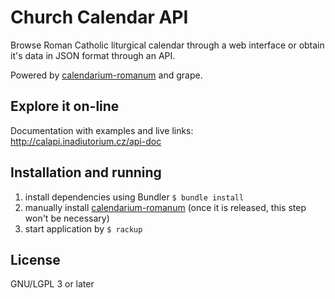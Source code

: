 # Church Calendar API

Browse Roman Catholic liturgical calendar through a web interface
or obtain it's data in JSON format through an API.

Powered by
[calendarium-romanum][caro] and
grape.

## Explore it on-line

Documentation with examples and live links:
http://calapi.inadiutorium.cz/api-doc

## Installation and running

1. install dependencies using Bundler
   `$ bundle install`
2. manually install [calendarium-romanum][caro] (once it is released,
   this step won't be necessary)
3. start application by `$ rackup`

## License

GNU/LGPL 3 or later

[caro]: http://github.com/igneus/calendarium-romanum
